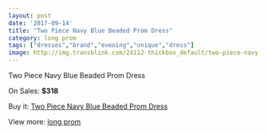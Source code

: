 ```yaml
---
layout: post
date: '2017-09-14'
title: "Two Piece Navy Blue Beaded Prom Dress"
category: long prom
tags: ["dresses","brand","evening","unique","dress"]
image: http://img.transblink.com/24112-thickbox_default/two-piece-navy-blue-beaded-prom-dress.jpg
---
```

Two Piece Navy Blue Beaded Prom Dress

On Sales: **$318**
<a href="https://www.transblink.com/en/long-prom/7640-two-piece-navy-blue-beaded-prom-dress.html"><amp-img layout="responsive" width="600" height="600" src="//img.transblink.com/24112-thickbox_default/two-piece-navy-blue-beaded-prom-dress.jpg" alt="Two Piece Navy Blue Beaded Prom Dress 0" /></a>
<a href="https://www.transblink.com/en/long-prom/7640-two-piece-navy-blue-beaded-prom-dress.html"><amp-img layout="responsive" width="600" height="600" src="//img.transblink.com/24113-thickbox_default/two-piece-navy-blue-beaded-prom-dress.jpg" alt="Two Piece Navy Blue Beaded Prom Dress 1" /></a>

Buy it: [Two Piece Navy Blue Beaded Prom Dress](https://www.transblink.com/en/long-prom/7640-two-piece-navy-blue-beaded-prom-dress.html "Two Piece Navy Blue Beaded Prom Dress")

View more: [long prom](https://www.transblink.com/en/58-long-prom "long prom")
